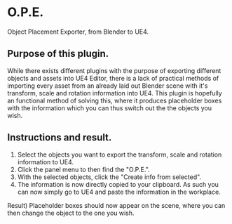 # O.P.E.
Object Placement Exporter, from Blender to UE4.

## Purpose of this plugin.
While there exists different plugins with the purpose of exporting different objects and assets into UE4 Editor, there is a lack of practical methods of importing every asset from an already laid out Blender scene with it's transform, scale and rotation information into UE4. This plugin is hopefully an functional method of solving this, where it produces placeholder boxes with the information which you can thus switch out the the objects you wish.

## Instructions and result.
1) Select the objects you want to export the transform, scale and rotation information to UE4.
2) Click the panel menu to then find the "O.P.E.".
3) With the selected objects, click the "Create info from selected".
4) The information is now directly copied to your clipboard. As such you can now simply go to UE4 and paste the information in the workplace.

Result) Placeholder boxes should now appear on the scene, where you can then change the object to the one you wish.
